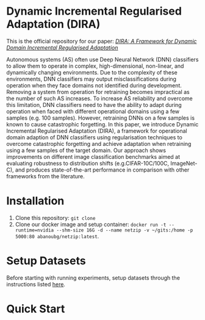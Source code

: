 # Dynamic Incremental Regularised Adaptation (DIRA)

This is the official repository for our paper: [*DIRA: A Framework for Dynamic Domain Incremental Regularised Adaptation*](https://arxiv.org/abs/2205.00147)

Autonomous systems (AS) often use Deep Neural Network (DNN) classifiers to allow them to operate in complex, high-dimensional, non-linear, and dynamically changing environments. Due to the complexity of these environments, DNN classifiers may output misclassifications during operation when they face domains not identified during development. Removing a system from operation for retraining becomes impractical as the number of such AS increases. To increase AS reliability and overcome this limitation, DNN classifiers need to have the ability to adapt during operation when faced with different operational domains using a few samples (e.g. 100 samples). However, retraining DNNs on a few samples is known to cause catastrophic forgetting. In this paper, we introduce Dynamic Incremental Regularised Adaptation (DIRA), a framework for operational domain adaption of DNN classifiers using regularisation techniques to overcome catastrophic forgetting and achieve adaptation when retraining using a few samples of the target domain. Our approach shows improvements on different image classification benchmarks aimed at evaluating robustness to distribution shifts (e.g.CIFAR-10C/100C, ImageNet-C), and produces state-of-the-art performance in comparison with other frameworks from the literature.

# Installation
1) Clone this repository: `git clone` 
2) Clone our docker image and setup container: `docker run -t --runtime=nvidia --shm-size 16G -d --name netzip -v ~/gits:/home -p 5000:80 abanoubg/netzip:latest`.


# Setup Datasets
Before starting with running experiments, setup datasets through the instructions listed
[here](readme/preparing_datasets.md).

# Quick Start
